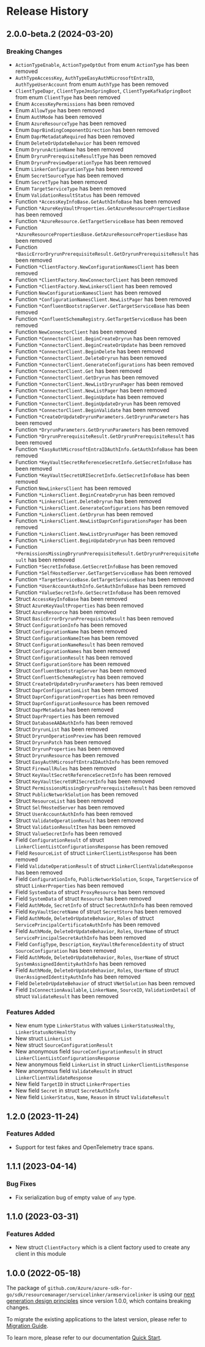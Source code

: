 # Release History

## 2.0.0-beta.2 (2024-03-20)
### Breaking Changes

- `ActionTypeEnable`, `ActionTypeOptOut` from enum `ActionType` has been removed
- `AuthTypeAccessKey`, `AuthTypeEasyAuthMicrosoftEntraID`, `AuthTypeUserAccount` from enum `AuthType` has been removed
- `ClientTypeDapr`, `ClientTypeJmsSpringBoot`, `ClientTypeKafkaSpringBoot` from enum `ClientType` has been removed
- Enum `AccessKeyPermissions` has been removed
- Enum `AllowType` has been removed
- Enum `AuthMode` has been removed
- Enum `AzureResourceType` has been removed
- Enum `DaprBindingComponentDirection` has been removed
- Enum `DaprMetadataRequired` has been removed
- Enum `DeleteOrUpdateBehavior` has been removed
- Enum `DryrunActionName` has been removed
- Enum `DryrunPrerequisiteResultType` has been removed
- Enum `DryrunPreviewOperationType` has been removed
- Enum `LinkerConfigurationType` has been removed
- Enum `SecretSourceType` has been removed
- Enum `SecretType` has been removed
- Enum `TargetServiceType` has been removed
- Enum `ValidationResultStatus` has been removed
- Function `*AccessKeyInfoBase.GetAuthInfoBase` has been removed
- Function `*AzureKeyVaultProperties.GetAzureResourcePropertiesBase` has been removed
- Function `*AzureResource.GetTargetServiceBase` has been removed
- Function `*AzureResourcePropertiesBase.GetAzureResourcePropertiesBase` has been removed
- Function `*BasicErrorDryrunPrerequisiteResult.GetDryrunPrerequisiteResult` has been removed
- Function `*ClientFactory.NewConfigurationNamesClient` has been removed
- Function `*ClientFactory.NewConnectorClient` has been removed
- Function `*ClientFactory.NewLinkersClient` has been removed
- Function `NewConfigurationNamesClient` has been removed
- Function `*ConfigurationNamesClient.NewListPager` has been removed
- Function `*ConfluentBootstrapServer.GetTargetServiceBase` has been removed
- Function `*ConfluentSchemaRegistry.GetTargetServiceBase` has been removed
- Function `NewConnectorClient` has been removed
- Function `*ConnectorClient.BeginCreateDryrun` has been removed
- Function `*ConnectorClient.BeginCreateOrUpdate` has been removed
- Function `*ConnectorClient.BeginDelete` has been removed
- Function `*ConnectorClient.DeleteDryrun` has been removed
- Function `*ConnectorClient.GenerateConfigurations` has been removed
- Function `*ConnectorClient.Get` has been removed
- Function `*ConnectorClient.GetDryrun` has been removed
- Function `*ConnectorClient.NewListDryrunPager` has been removed
- Function `*ConnectorClient.NewListPager` has been removed
- Function `*ConnectorClient.BeginUpdate` has been removed
- Function `*ConnectorClient.BeginUpdateDryrun` has been removed
- Function `*ConnectorClient.BeginValidate` has been removed
- Function `*CreateOrUpdateDryrunParameters.GetDryrunParameters` has been removed
- Function `*DryrunParameters.GetDryrunParameters` has been removed
- Function `*DryrunPrerequisiteResult.GetDryrunPrerequisiteResult` has been removed
- Function `*EasyAuthMicrosoftEntraIDAuthInfo.GetAuthInfoBase` has been removed
- Function `*KeyVaultSecretReferenceSecretInfo.GetSecretInfoBase` has been removed
- Function `*KeyVaultSecretURISecretInfo.GetSecretInfoBase` has been removed
- Function `NewLinkersClient` has been removed
- Function `*LinkersClient.BeginCreateDryrun` has been removed
- Function `*LinkersClient.DeleteDryrun` has been removed
- Function `*LinkersClient.GenerateConfigurations` has been removed
- Function `*LinkersClient.GetDryrun` has been removed
- Function `*LinkersClient.NewListDaprConfigurationsPager` has been removed
- Function `*LinkersClient.NewListDryrunPager` has been removed
- Function `*LinkersClient.BeginUpdateDryrun` has been removed
- Function `*PermissionsMissingDryrunPrerequisiteResult.GetDryrunPrerequisiteResult` has been removed
- Function `*SecretInfoBase.GetSecretInfoBase` has been removed
- Function `*SelfHostedServer.GetTargetServiceBase` has been removed
- Function `*TargetServiceBase.GetTargetServiceBase` has been removed
- Function `*UserAccountAuthInfo.GetAuthInfoBase` has been removed
- Function `*ValueSecretInfo.GetSecretInfoBase` has been removed
- Struct `AccessKeyInfoBase` has been removed
- Struct `AzureKeyVaultProperties` has been removed
- Struct `AzureResource` has been removed
- Struct `BasicErrorDryrunPrerequisiteResult` has been removed
- Struct `ConfigurationInfo` has been removed
- Struct `ConfigurationName` has been removed
- Struct `ConfigurationNameItem` has been removed
- Struct `ConfigurationNameResult` has been removed
- Struct `ConfigurationNames` has been removed
- Struct `ConfigurationResult` has been removed
- Struct `ConfigurationStore` has been removed
- Struct `ConfluentBootstrapServer` has been removed
- Struct `ConfluentSchemaRegistry` has been removed
- Struct `CreateOrUpdateDryrunParameters` has been removed
- Struct `DaprConfigurationList` has been removed
- Struct `DaprConfigurationProperties` has been removed
- Struct `DaprConfigurationResource` has been removed
- Struct `DaprMetadata` has been removed
- Struct `DaprProperties` has been removed
- Struct `DatabaseAADAuthInfo` has been removed
- Struct `DryrunList` has been removed
- Struct `DryrunOperationPreview` has been removed
- Struct `DryrunPatch` has been removed
- Struct `DryrunProperties` has been removed
- Struct `DryrunResource` has been removed
- Struct `EasyAuthMicrosoftEntraIDAuthInfo` has been removed
- Struct `FirewallRules` has been removed
- Struct `KeyVaultSecretReferenceSecretInfo` has been removed
- Struct `KeyVaultSecretURISecretInfo` has been removed
- Struct `PermissionsMissingDryrunPrerequisiteResult` has been removed
- Struct `PublicNetworkSolution` has been removed
- Struct `ResourceList` has been removed
- Struct `SelfHostedServer` has been removed
- Struct `UserAccountAuthInfo` has been removed
- Struct `ValidateOperationResult` has been removed
- Struct `ValidationResultItem` has been removed
- Struct `ValueSecretInfo` has been removed
- Field `ConfigurationResult` of struct `LinkerClientListConfigurationsResponse` has been removed
- Field `ResourceList` of struct `LinkerClientListResponse` has been removed
- Field `ValidateOperationResult` of struct `LinkerClientValidateResponse` has been removed
- Field `ConfigurationInfo`, `PublicNetworkSolution`, `Scope`, `TargetService` of struct `LinkerProperties` has been removed
- Field `SystemData` of struct `ProxyResource` has been removed
- Field `SystemData` of struct `Resource` has been removed
- Field `AuthMode`, `SecretInfo` of struct `SecretAuthInfo` has been removed
- Field `KeyVaultSecretName` of struct `SecretStore` has been removed
- Field `AuthMode`, `DeleteOrUpdateBehavior`, `Roles` of struct `ServicePrincipalCertificateAuthInfo` has been removed
- Field `AuthMode`, `DeleteOrUpdateBehavior`, `Roles`, `UserName` of struct `ServicePrincipalSecretAuthInfo` has been removed
- Field `ConfigType`, `Description`, `KeyVaultReferenceIdentity` of struct `SourceConfiguration` has been removed
- Field `AuthMode`, `DeleteOrUpdateBehavior`, `Roles`, `UserName` of struct `SystemAssignedIdentityAuthInfo` has been removed
- Field `AuthMode`, `DeleteOrUpdateBehavior`, `Roles`, `UserName` of struct `UserAssignedIdentityAuthInfo` has been removed
- Field `DeleteOrUpdateBehavior` of struct `VNetSolution` has been removed
- Field `IsConnectionAvailable`, `LinkerName`, `SourceID`, `ValidationDetail` of struct `ValidateResult` has been removed

### Features Added

- New enum type `LinkerStatus` with values `LinkerStatusHealthy`, `LinkerStatusNotHealthy`
- New struct `LinkerList`
- New struct `SourceConfigurationResult`
- New anonymous field `SourceConfigurationResult` in struct `LinkerClientListConfigurationsResponse`
- New anonymous field `LinkerList` in struct `LinkerClientListResponse`
- New anonymous field `ValidateResult` in struct `LinkerClientValidateResponse`
- New field `TargetID` in struct `LinkerProperties`
- New field `Secret` in struct `SecretAuthInfo`
- New field `LinkerStatus`, `Name`, `Reason` in struct `ValidateResult`


## 1.2.0 (2023-11-24)
### Features Added

- Support for test fakes and OpenTelemetry trace spans.


## 1.1.1 (2023-04-14)
### Bug Fixes

- Fix serialization bug of empty value of `any` type.


## 1.1.0 (2023-03-31)
### Features Added

- New struct `ClientFactory` which is a client factory used to create any client in this module


## 1.0.0 (2022-05-18)

The package of `github.com/Azure/azure-sdk-for-go/sdk/resourcemanager/servicelinker/armservicelinker` is using our [next generation design principles](https://azure.github.io/azure-sdk/general_introduction.html) since version 1.0.0, which contains breaking changes.

To migrate the existing applications to the latest version, please refer to [Migration Guide](https://aka.ms/azsdk/go/mgmt/migration).

To learn more, please refer to our documentation [Quick Start](https://aka.ms/azsdk/go/mgmt).